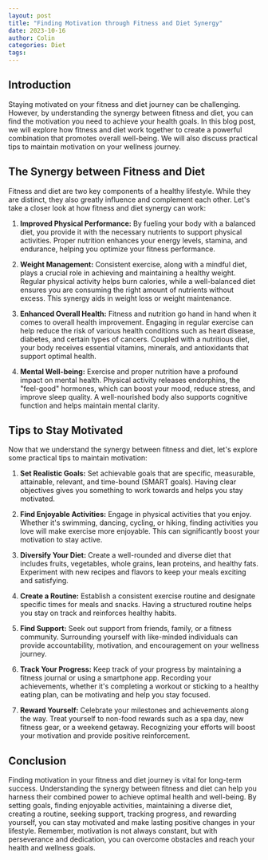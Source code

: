 ```yaml
---
layout: post
title: "Finding Motivation through Fitness and Diet Synergy"
date: 2023-10-16
author: Colin
categories: Diet
tags: 
---
```


## Introduction

Staying motivated on your fitness and diet journey can be challenging. However, by understanding the synergy between fitness and diet, you can find the motivation you need to achieve your health goals. In this blog post, we will explore how fitness and diet work together to create a powerful combination that promotes overall well-being. We will also discuss practical tips to maintain motivation on your wellness journey.

## The Synergy between Fitness and Diet

Fitness and diet are two key components of a healthy lifestyle. While they are distinct, they also greatly influence and complement each other. Let's take a closer look at how fitness and diet synergy can work:

1. **Improved Physical Performance:** By fueling your body with a balanced diet, you provide it with the necessary nutrients to support physical activities. Proper nutrition enhances your energy levels, stamina, and endurance, helping you optimize your fitness performance.

2. **Weight Management:** Consistent exercise, along with a mindful diet, plays a crucial role in achieving and maintaining a healthy weight. Regular physical activity helps burn calories, while a well-balanced diet ensures you are consuming the right amount of nutrients without excess. This synergy aids in weight loss or weight maintenance.

3. **Enhanced Overall Health:** Fitness and nutrition go hand in hand when it comes to overall health improvement. Engaging in regular exercise can help reduce the risk of various health conditions such as heart disease, diabetes, and certain types of cancers. Coupled with a nutritious diet, your body receives essential vitamins, minerals, and antioxidants that support optimal health.

4. **Mental Well-being:** Exercise and proper nutrition have a profound impact on mental health. Physical activity releases endorphins, the "feel-good" hormones, which can boost your mood, reduce stress, and improve sleep quality. A well-nourished body also supports cognitive function and helps maintain mental clarity.

## Tips to Stay Motivated

Now that we understand the synergy between fitness and diet, let's explore some practical tips to maintain motivation:

1. **Set Realistic Goals:** Set achievable goals that are specific, measurable, attainable, relevant, and time-bound (SMART goals). Having clear objectives gives you something to work towards and helps you stay motivated.

2. **Find Enjoyable Activities:** Engage in physical activities that you enjoy. Whether it's swimming, dancing, cycling, or hiking, finding activities you love will make exercise more enjoyable. This can significantly boost your motivation to stay active.

3. **Diversify Your Diet:** Create a well-rounded and diverse diet that includes fruits, vegetables, whole grains, lean proteins, and healthy fats. Experiment with new recipes and flavors to keep your meals exciting and satisfying.

4. **Create a Routine:** Establish a consistent exercise routine and designate specific times for meals and snacks. Having a structured routine helps you stay on track and reinforces healthy habits.

5. **Find Support:** Seek out support from friends, family, or a fitness community. Surrounding yourself with like-minded individuals can provide accountability, motivation, and encouragement on your wellness journey.

6. **Track Your Progress:** Keep track of your progress by maintaining a fitness journal or using a smartphone app. Recording your achievements, whether it's completing a workout or sticking to a healthy eating plan, can be motivating and help you stay focused.

7. **Reward Yourself:** Celebrate your milestones and achievements along the way. Treat yourself to non-food rewards such as a spa day, new fitness gear, or a weekend getaway. Recognizing your efforts will boost your motivation and provide positive reinforcement.

## Conclusion

Finding motivation in your fitness and diet journey is vital for long-term success. Understanding the synergy between fitness and diet can help you harness their combined power to achieve optimal health and well-being. By setting goals, finding enjoyable activities, maintaining a diverse diet, creating a routine, seeking support, tracking progress, and rewarding yourself, you can stay motivated and make lasting positive changes in your lifestyle. Remember, motivation is not always constant, but with perseverance and dedication, you can overcome obstacles and reach your health and wellness goals.
